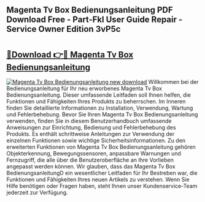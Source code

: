 ## Magenta Tv Box Bedienungsanleitung PDF Download Free - Part-Fkl User Guide Repair - Service Owner Edition 3vP5c

# <h2><a href="http://df0aumq.blite.top/?on=Magenta+Tv+Box+Bedienungsanleitung">🔗Download 👉🔴 Magenta Tv Box Bedienungsanleitung</a></h2>

[![Magenta Tv Box Bedienungsanleitung new download](https://i.imgur.com/lujVjoI.png)](http://df0aumq.blite.top/?on=Magenta+Tv+Box+Bedienungsanleitung)
Willkommen bei der Bedienungsanleitung für Ihr neu erworbenes Magenta Tv Box Bedienungsanleitung. Dieser umfassende Leitfaden soll Ihnen helfen, die Funktionen und Fähigkeiten Ihres Produkts zu beherrschen. Im Inneren finden Sie detaillierte Informationen zu Installation, Verwendung, Wartung und Fehlerbehebung. Bevor Sie Ihren Magenta Tv Box Bedienungsanleitung verwenden, finden Sie in diesem Benutzerhandbuch umfassende Anweisungen zur Einrichtung, Bedienung und Fehlerbehebung des Produkts. Es enthält schrittweise Anleitungen zur Verwendung der einzelnen Funktionen sowie wichtige Sicherheitsinformationen. Zu den erweiterten Funktionen von Magenta Tv Box Bedienungsanleitung gehören Objekterkennung, Bewegungssensoren, anpassbare Warnungen und Fernzugriff, die alle über die Benutzeroberfläche an Ihre Vorlieben angepasst werden können. Wir glauben, dass das Magenta Tv Box BedienungsanleitungD ein wesentlicher Leitfaden für Ihr Bestreben war, die Funktionen und Fähigkeiten Ihres neuen Artikels zu verstehen. Wenn Sie Hilfe benötigen oder Fragen haben, steht Ihnen unser Kundenservice-Team jederzeit zur Verfügung.
